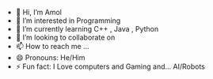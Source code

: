- 👋 Hi, I’m Amol
- 👀 I’m interested in Programming
- 🌱 I’m currently learning C++ , Java , Python
- 💞️ I’m looking to collaborate on 
- 📫 How to reach me ...
- 😄 Pronouns: He/Him
- ⚡ Fun fact: I Love computers and Gaming and... AI/Robots 

<!---
nanote9781/nanote9781 is a ✨ special ✨ repository because its `README.md` (this file) appears on your GitHub profile.
You can click the Preview link to take a look at your changes.
--->

